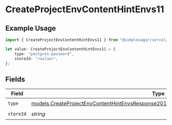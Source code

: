 # CreateProjectEnvContentHintEnvs11

## Example Usage

```typescript
import { CreateProjectEnvContentHintEnvs11 } from "@simplesagar/vercel/models/createprojectenvop.js";

let value: CreateProjectEnvContentHintEnvs11 = {
    type: "postgres-password",
    storeId: "<value>",
};
```

## Fields

| Field                                                                                                                                                                                          | Type                                                                                                                                                                                           | Required                                                                                                                                                                                       | Description                                                                                                                                                                                    |
| ---------------------------------------------------------------------------------------------------------------------------------------------------------------------------------------------- | ---------------------------------------------------------------------------------------------------------------------------------------------------------------------------------------------- | ---------------------------------------------------------------------------------------------------------------------------------------------------------------------------------------------- | ---------------------------------------------------------------------------------------------------------------------------------------------------------------------------------------------- |
| `type`                                                                                                                                                                                         | [models.CreateProjectEnvContentHintEnvsResponse201ApplicationJSONResponseBodyCreated211Type](../models/createprojectenvcontenthintenvsresponse201applicationjsonresponsebodycreated211type.md) | :heavy_check_mark:                                                                                                                                                                             | N/A                                                                                                                                                                                            |
| `storeId`                                                                                                                                                                                      | *string*                                                                                                                                                                                       | :heavy_check_mark:                                                                                                                                                                             | N/A                                                                                                                                                                                            |